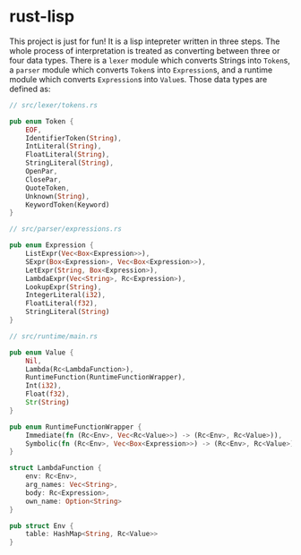 # rust-lisp
This project is just for fun! It is a lisp intepreter written in three steps. The whole process of interpretation is treated as converting between three or four data types. There is a `lexer` module which converts Strings into `Token`s, a `parser` module which converts `Token`s into `Expression`s, and a runtime module which converts `Expression`s into `Value`s. Those data types are defined as:

```rust
// src/lexer/tokens.rs

pub enum Token {
    EOF,
    IdentifierToken(String),
    IntLiteral(String),
    FloatLiteral(String),
    StringLiteral(String),
    OpenPar,
    ClosePar,
    QuoteToken,
    Unknown(String),
    KeywordToken(Keyword)
}

// src/parser/expressions.rs

pub enum Expression {
    ListExpr(Vec<Box<Expression>>),
    SExpr(Box<Expression>, Vec<Box<Expression>>),
    LetExpr(String, Box<Expression>),
    LambdaExpr(Vec<String>, Rc<Expression>),
    LookupExpr(String),
    IntegerLiteral(i32),
    FloatLiteral(f32),
    StringLiteral(String)
}

// src/runtime/main.rs

pub enum Value {
    Nil,
    Lambda(Rc<LambdaFunction>),
    RuntimeFunction(RuntimeFunctionWrapper),
    Int(i32),
    Float(f32),
    Str(String)
}

pub enum RuntimeFunctionWrapper {
    Immediate(fn (Rc<Env>, Vec<Rc<Value>>) -> (Rc<Env>, Rc<Value>)),
    Symbolic(fn (Rc<Env>, Vec<Box<Expression>>) -> (Rc<Env>, Rc<Value>))
}

struct LambdaFunction {
    env: Rc<Env>,
    arg_names: Vec<String>,
    body: Rc<Expression>,
    own_name: Option<String>
}

pub struct Env {
    table: HashMap<String, Rc<Value>>
}
```

